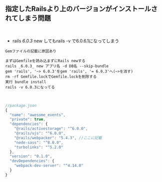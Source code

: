 ## 指定したRailsより上のバージョンがインストールされてしまう問題  
<br>

- rails _6.0.3_ new してもrails -v で6.0.6.1になってしまう  
```
Gemファイルの記載に原因あり

まずはGemfileを読み込まずにRails newする
rails _6.0.3_ new アプリ名 -d DB名 --skip-bundle
gem 'rails', '~> 6.0.3'をgem 'rails', '= 6.0.3'へ(~>を消す)
rm -rf Gemfile.lockでGemfile.lockを削除する
実行 bundle install
rails -v 6.0.3になってる
```
<br>

```js
//package.json
{
  "name": "awesome_events",
  "private": true,
  "dependencies": {
    "@rails/activestorage": "^6.0.0",
    "@rails/ujs": "^6.0.0",
    "@rails/webpacker": "5.4.3", //ここに記載
    "node-sass": "^8.0.0",
    "turbolinks": "^5.2.0"
  },
  "version": "0.1.0",
  "devDependencies": {
    "webpack-dev-server": "^4.14.0"
  }
}
```